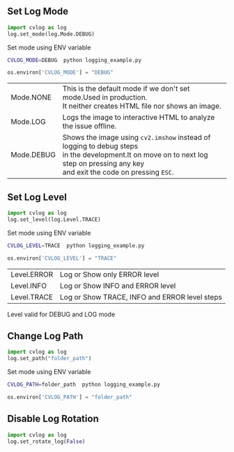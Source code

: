 ## Set Log Mode

``` python
import cvlog as log
log.set_mode(log.Mode.DEBUG)
```

Set mode using ENV variable

``` sh
CVLOG_MODE=DEBUG  python logging_example.py
```

``` python
os.environ['CVLOG_MODE'] = "DEBUG"
```
|             |                                               |
| ----------- | --------------------------------------------- |
| Mode.NONE  | This is the default mode if we don't set mode.Used in production. <br>It neither creates HTML file nor shows an image.|
| Mode.LOG   | Logs the image to interactive HTML to analyze the issue offline.<br> 
| Mode.DEBUG | Shows the image using `cv2.imshow` instead of logging to debug steps <br>in the development.It on move on to next log step on pressing any key <br>and exit the code on pressing `ESC`.|


## Set Log Level

``` python
import cvlog as log
log.set_level(log.Level.TRACE)
```

Set mode using ENV variable

``` sh
CVLOG_LEVEL=TRACE  python logging_example.py
```

``` python
os.environ['CVLOG_LEVEL'] = "TRACE"
```

|             |                                               |
| ----------- | --------------------------------------------- |
| Level.ERROR | Log or Show only ERROR level                  |
| Level.INFO  | Log or Show INFO and ERROR level              |
| Level.TRACE | Log or Show TRACE, INFO and ERROR level steps |

Level valid for DEBUG and LOG mode

## Change Log Path

``` python
import cvlog as log
log.set_path("folder_path")
```

Set mode using ENV variable

``` sh
CVLOG_PATH=folder_path  python logging_example.py
```

``` python
os.environ['CVLOG_PATH'] = "folder_path"
```

## Disable Log Rotation

``` python
import cvlog as log
log.set_rotate_log(False)
```